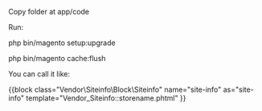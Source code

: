 Copy folder at app/code

Run:

php bin/magento setup:upgrade

php bin/magento cache:flush

You can call it like:

{{block class="Vendor\Siteinfo\Block\Siteinfo" name="site-info" as="site-info" template="Vendor_Siteinfo::storename.phtml" }}